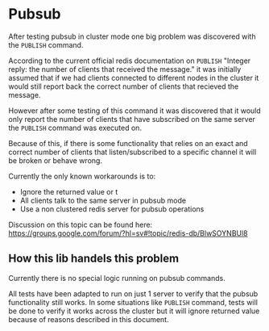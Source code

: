 # Pubsub

After testing pubsub in cluster mode one big problem was discovered with the `PUBLISH` command.

According to the current official redis documentation on `PUBLISH` "Integer reply: the number of clients that received the message." it was initially assumed that if we had clients connected to different nodes in the cluster it would still report back the correct number of clients that recieved the message. 

However after some testing of this command it was discovered that it would only report the number of clients that have subscribed on the same server the `PUBLISH` command was executed on.

Because of this, if there is some functionality that relies on an exact and correct number of clients that listen/subscribed to a specific channel it will be broken or behave wrong.

Currently the only known workarounds is to:

- Ignore the returned value or t
- All clients talk to the same server in pubsub mode
- Use a non clustered redis server for pubsub operations

Discussion on this topic can be found here: https://groups.google.com/forum/?hl=sv#!topic/redis-db/BlwSOYNBUl8


## How this lib handels this problem

Currently there is no special logic running on pubsub commands.

All tests have been adapted to run on just 1 server to verify that the pubsub functionality still works. In some situations like `PUBLISH` command, tests will be done to verify it works across the cluster but it will ignore returned value because of reasons described in this document.
